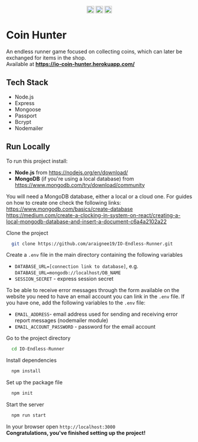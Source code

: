 <p align="center">
<img src="https://github.com/araignee19/IO-Endless-Runner/blob/main/public/img/favicon.ico" width="20rem">
<img src="https://github.com/araignee19/IO-Endless-Runner/blob/main/public/img/favicon.ico" width="20rem">
<img src="https://github.com/araignee19/IO-Endless-Runner/blob/main/public/img/favicon.ico" width="20rem">
</p>

# Coin Hunter

An endless runner game focused on collecting coins, which can later be exchanged for items in the shop.  
Available at **https://io-coin-hunter.herokuapp.com/**


## Tech Stack

* Node.js
* Express
* Mongoose
* Passport
* Bcrypt
* Nodemailer


## Run Locally

To run this project install:
* **Node.js** from https://nodejs.org/en/download/  
* **MongoDB** (if you're using a local database) from https://www.mongodb.com/try/download/community   

You will need a MongoDB database, either a local or a cloud one. For guides on how to create one check the following links:  
https://www.mongodb.com/basics/create-database  
https://medium.com/create-a-clocking-in-system-on-react/creating-a-local-mongodb-database-and-insert-a-document-c6a4a2102a22


Clone the project

```bash
  git clone https://github.com/araignee19/IO-Endless-Runner.git
```

Create a `.env` file in the main directory containing the following variables
* `DATABASE_URL=[connection link to database]`, e.g. `DATABASE_URL=mongodb://localhost/DB_NAME`
* `SESSION_SECRET` - express session secret  

To be able to receive error messages through the form available on the website you need to have an email account you can link in the `.env` file. If you have one, add the following variables to the `.env` file:
* `EMAIL_ADDRESS`- email address used for sending and receiving error report messages (nodemailer module)
* `EMAIL_ACCOUNT_PASSWORD` - password for the email account

Go to the project directory

```bash
  cd IO-Endless-Runner
```

Install dependencies

```bash
  npm install
```

Set up the package file

```bash
  npm init
```

Start the server

```bash
  npm run start
```

In your browser open `http://localhost:3000`  
**Congratulations, you've finished setting up the project!**
